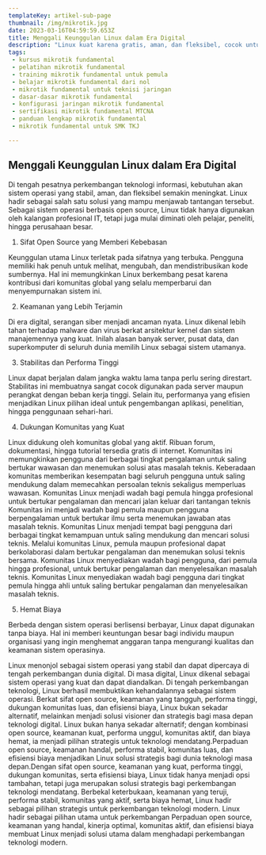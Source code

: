 ```yaml
---
templateKey: artikel-sub-page
thumbnail: /img/mikrotik.jpg
date: 2023-03-16T04:59:59.653Z
title: Menggali Keunggulan Linux dalam Era Digital
description: "Linux kuat karena gratis, aman, dan fleksibel, cocok untuk teknologi modern dan didukung komunitas besar."
tags:
 - kursus mikrotik fundamental
 - pelatihan mikrotik fundamental
 - training mikrotik fundamental untuk pemula
 - belajar mikrotik fundamental dari nol
 - mikrotik fundamental untuk teknisi jaringan
 - dasar-dasar mikrotik fundamental
 - konfigurasi jaringan mikrotik fundamental
 - sertifikasi mikrotik fundamental MTCNA
 - panduan lengkap mikrotik fundamental
 - mikrotik fundamental untuk SMK TKJ

---
```


## Menggali Keunggulan Linux dalam Era Digital

Di tengah pesatnya perkembangan teknologi informasi, kebutuhan akan sistem operasi yang stabil, aman, dan fleksibel semakin meningkat. Linux hadir sebagai salah satu solusi yang mampu menjawab tantangan tersebut. Sebagai sistem operasi berbasis open source, Linux tidak hanya digunakan oleh kalangan profesional IT, tetapi juga mulai diminati oleh pelajar, peneliti, hingga perusahaan besar.

1. Sifat Open Source yang Memberi Kebebasan

Keunggulan utama Linux terletak pada sifatnya yang terbuka. Pengguna memiliki hak penuh untuk melihat, mengubah, dan mendistribusikan kode sumbernya. Hal ini memungkinkan Linux berkembang pesat karena kontribusi dari komunitas global yang selalu memperbarui dan menyempurnakan sistem ini.

2. Keamanan yang Lebih Terjamin

Di era digital, serangan siber menjadi ancaman nyata. Linux dikenal lebih tahan terhadap malware dan virus berkat arsitektur kernel dan sistem manajemennya yang kuat. Inilah alasan banyak server, pusat data, dan superkomputer di seluruh dunia memilih Linux sebagai sistem utamanya.

3. Stabilitas dan Performa Tinggi

Linux dapat berjalan dalam jangka waktu lama tanpa perlu sering direstart. Stabilitas ini membuatnya sangat cocok digunakan pada server maupun perangkat dengan beban kerja tinggi. Selain itu, performanya yang efisien menjadikan Linux pilihan ideal untuk pengembangan aplikasi, penelitian, hingga penggunaan sehari-hari.

4. Dukungan Komunitas yang Kuat

Linux didukung oleh komunitas global yang aktif. Ribuan forum, dokumentasi, hingga tutorial tersedia gratis di internet. Komunitas ini memungkinkan pengguna dari berbagai tingkat pengalaman untuk saling bertukar wawasan dan menemukan solusi atas masalah teknis. Keberadaan komunitas memberikan kesempatan bagi seluruh pengguna untuk saling mendukung dalam memecahkan persoalan teknis sekaligus memperluas wawasan. Komunitas Linux menjadi wadah bagi pemula hingga profesional untuk bertukar pengalaman dan mencari jalan keluar dari tantangan teknis Komunitas ini menjadi wadah bagi pemula maupun pengguna berpengalaman untuk bertukar ilmu serta menemukan jawaban atas masalah teknis. Komunitas Linux menjadi tempat bagi pengguna dari berbagai tingkat kemampuan untuk saling mendukung dan mencari solusi teknis. Melalui komunitas Linux, pemula maupun profesional dapat berkolaborasi dalam bertukar pengalaman dan menemukan solusi teknis bersama. Komunitas Linux menyediakan wadah bagi pengguna, dari pemula hingga profesional, untuk bertukar pengalaman dan menyelesaikan masalah teknis. Komunitas Linux menyediakan wadah bagi pengguna dari tingkat pemula hingga ahli untuk saling bertukar pengalaman dan menyelesaikan masalah teknis.

5. Hemat Biaya

Berbeda dengan sistem operasi berlisensi berbayar, Linux dapat digunakan tanpa biaya. Hal ini memberi keuntungan besar bagi individu maupun organisasi yang ingin menghemat anggaran tanpa mengurangi kualitas dan keamanan sistem operasinya.


Linux menonjol sebagai sistem operasi yang stabil dan dapat dipercaya di tengah perkembangan dunia digital. Di masa digital, Linux dikenal sebagai sistem operasi yang kuat dan dapat diandalkan. Di tengah perkembangan teknologi, Linux berhasil membuktikan kehandalannya sebagai sistem operasi. Berkat sifat open source, keamanan yang tangguh, performa tinggi, dukungan komunitas luas, dan efisiensi biaya, Linux bukan sekadar alternatif, melainkan menjadi solusi visioner dan strategis bagi masa depan teknologi digital. Linux bukan hanya sekadar alternatif; dengan kombinasi open source, keamanan kuat, performa unggul, komunitas aktif, dan biaya hemat, ia menjadi pilihan strategis untuk teknologi mendatang.Perpaduan open source, keamanan handal, performa stabil, komunitas luas, dan efisiensi biaya menjadikan Linux solusi strategis bagi dunia teknologi masa depan.Dengan sifat open source, keamanan yang kuat, performa tinggi, dukungan komunitas, serta efisiensi biaya, Linux tidak hanya menjadi opsi tambahan, tetapi juga merupakan solusi strategis bagi perkembangan teknologi mendatang. Berbekal keterbukaan, keamanan yang teruji, performa stabil, komunitas yang aktif, serta biaya hemat, Linux hadir sebagai pilihan strategis untuk perkembangan teknologi modern. Linux hadir sebagai pilihan utama untuk perkembangan Perpaduan open source, keamanan yang handal, kinerja optimal, komunitas aktif, dan efisiensi biaya membuat Linux menjadi solusi utama dalam menghadapi perkembangan teknologi modern.



